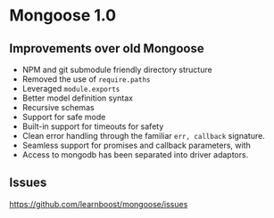 Mongoose 1.0
============

## Improvements over old Mongoose

  - NPM and git submodule friendly directory structure
  - Removed the use of `require.paths`
  - Leveraged `module.exports`
  - Better model definition syntax
  - Recursive schemas
  - Support for safe mode
  - Built-in support for timeouts for safety
  - Clean error handling through the familiar `err, callback` signature.
  - Seamless support for promises and callback parameters, with 
  - Access to mongodb has been separated into driver adaptors.

## Issues

https://github.com/learnboost/mongoose/issues
